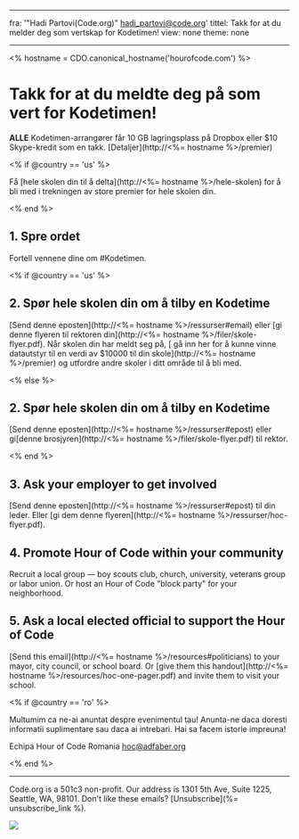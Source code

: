 * * *

fra: '"Hadi Partovi(Code.org)" [&#104;&#x61;&#x64;&#105;&#x5f;&#112;&#x61;&#x72;&#116;&#x6f;&#118;&#x69;&#x40;&#99;&#x6f;&#100;&#x65;&#x2e;&#111;&#x72;&#103;](&#109;&#x61;&#105;&#x6c;&#x74;&#111;&#x3a;&#104;&#x61;&#x64;&#105;&#x5f;&#112;&#x61;&#x72;&#116;&#x6f;&#118;&#x69;&#x40;&#99;&#x6f;&#100;&#x65;&#x2e;&#111;&#x72;&#103;)' tittel: Takk for at du melder deg som vertskap for Kodetimen! view: none theme: none

* * *

<% hostname = CDO.canonical_hostname('hourofcode.com') %>

# Takk for at du meldte deg på som vert for Kodetimen!

**ALLE** Kodetimen-arrangører får 10 GB lagringsplass på Dropbox eller $10 Skype-kredit som en takk. [Detaljer](http://<%= hostname %>/premier)

<% if @country == 'us' %>

Få [hele skolen din til å delta](http://<%= hostname %>/hele-skolen) for å bli med i trekningen av store premier for hele skolen din.

<% end %>

## 1. Spre ordet

Fortell vennene dine om #Kodetimen.

<% if @country == 'us' %>

## 2. Spør hele skolen din om å tilby en Kodetime

[Send denne eposten](http://<%= hostname %>/ressurser#email) eller [gi denne flyeren til rektoren din](http://<%= hostname %>/filer/skole-flyer.pdf). Når skolen din har meldt seg på, [ gå inn her for å kunne vinne datautstyr til en verdi av $10000 til din skole](http://<%= hostname %>/premier) og utfordre andre skoler i ditt område til å bli med.

<% else %>

## 2. Spør hele skolen din om å tilby en Kodetime

[Send denne eposten](http://<%= hostname %>/ressurser#epost) eller gi[denne brosjyren](http://<%= hostname %>/filer/skole-flyer.pdf) til rektor.

<% end %>

## 3. Ask your employer to get involved

[Send denne eposten](http://<%= hostname %>/ressurser#epost) til din leder. Eller [gi dem denne flyeren](http://<%= hostname %>/ressurser/hoc-flyer.pdf).

## 4. Promote Hour of Code within your community

Recruit a local group — boy scouts club, church, university, veterans group or labor union. Or host an Hour of Code "block party" for your neighborhood.

## 5. Ask a local elected official to support the Hour of Code

[Send this email](http://<%= hostname %>/resources#politicians) to your mayor, city council, or school board. Or [give them this handout](http://<%= hostname %>/resources/hoc-one-pager.pdf) and invite them to visit your school.

<% if @country == 'ro' %>

Multumim ca ne-ai anuntat despre evenimentul tau! Anunta-ne daca doresti informatii suplimentare sau daca ai intrebari. Hai sa facem istorie impreuna!

Echipa Hour of Code Romania hoc@adfaber.org

<% end %>

* * *

Code.org is a 501c3 non-profit. Our address is 1301 5th Ave, Suite 1225, Seattle, WA, 98101. Don't like these emails? [Unsubscribe](%= unsubscribe_link %).

![](<%= tracking_pixel %>)